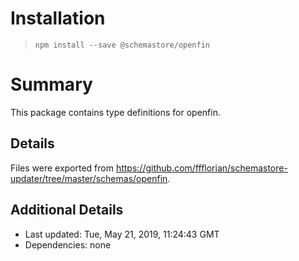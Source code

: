 # Installation
> `npm install --save @schemastore/openfin`

# Summary
This package contains type definitions for openfin.

## Details
Files were exported from https://github.com/ffflorian/schemastore-updater/tree/master/schemas/openfin.

## Additional Details
* Last updated: Tue, May 21, 2019, 11:24:43 GMT
* Dependencies: none
